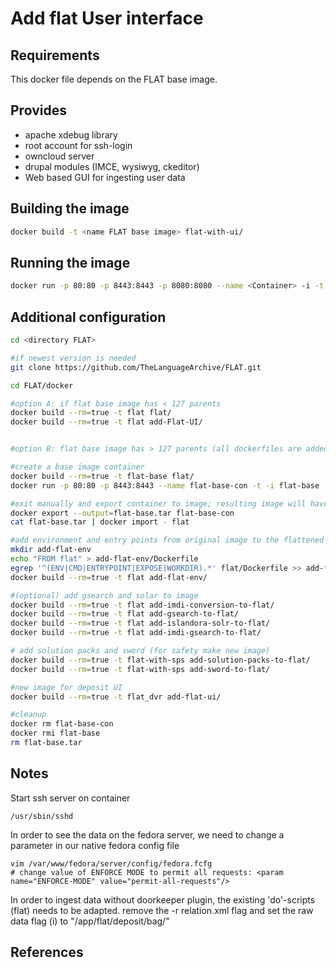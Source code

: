 Add flat User interface
======================

## Requirements ##
This docker file depends on the FLAT base image.

## Provides ##
 * apache xdebug library
 * root account for ssh-login
 * owncloud server
 * drupal modules (IMCE, wysiwyg, ckeditor)
 * Web based GUI for ingesting user data

## Building the image ##
```sh
docker build -t <name FLAT base image> flat-with-ui/
```

## Running the image ##
```sh
docker run -p 80:80 -p 8443:8443 -p 8080:8080 --name <Container> -i -t <name FLAT base image>
```

## Additional configuration ##
```sh
cd <directory FLAT>

#if newest version is needed
git clone https://github.com/TheLanguageArchive/FLAT.git

cd FLAT/docker

#option A: if flat base image has < 127 parents
docker build --rm=true -t flat flat/
docker build --rm=true -t flat add-Flat-UI/


#option B: flat base image has > 127 parents (all dockerfiles are added to the image)

#create a base image container
docker build --rm=true -t flat-base flat/
docker run -p 80:80 -p 8443:8443 --name flat-base-con -t -i flat-base

#exit manually and export container to image; resulting image will have 0 parents
docker export --output=flat-base.tar flat-base-con
cat flat-base.tar | docker import - flat

#add environment and entry points from original image to the flattened image
mkdir add-flat-env
echo "FROM flat" > add-flat-env/Dockerfile
egrep '^(ENV|CMD|ENTRYPOINT|EXPOSE|WORKDIR).*' flat/Dockerfile >> add-flat-env/Dockerfile
docker build --rm=true -t flat add-flat-env/

#(optional) add gsearch and solar to image
docker build --rm=true -t flat add-imdi-conversion-to-flat/
docker build --rm=true -t flat add-gsearch-to-flat/
docker build --rm=true -t flat add-islandora-solr-to-flat/
docker build --rm=true -t flat add-imdi-gsearch-to-flat/

# add solution packs and sword (for safety make new image)
docker build --rm=true -t flat-with-sps add-solution-packs-to-flat/
docker build --rm=true -t flat-with-sps add-sword-to-flat/

#new image for deposit UI
docker build --rm=true -t flat_dvr add-flat-ui/

#cleanup
docker rm flat-base-con
docker rmi flat-base
rm flat-base.tar
```

## Notes ##
Start ssh server on container

```ssh
/usr/sbin/sshd 
```

In order to see the data on the fedora server, we need to change a parameter in our native fedora config file 

```ssh
vim /var/www/fedora/server/config/fedora.fcfg
# change value of ENFORCE MODE to permit all requests: <param name="ENFORCE-MODE" value="permit-all-requests"/>
```

In order to ingest data without doorkeeper plugin, the existing 'do'-scripts (flat) needs to be adapted. remove the -r relation.xml flag and set the raw data flag (i) to "/app/flat/deposit/bag/"


## References ##
